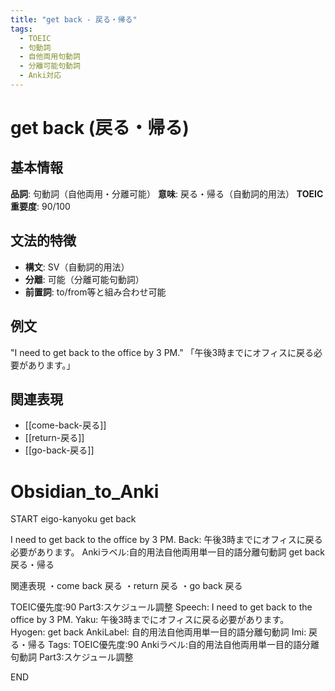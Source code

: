 ```yaml
---
title: "get back - 戻る・帰る"
tags:
  - TOEIC
  - 句動詞
  - 自他両用句動詞
  - 分離可能句動詞
  - Anki対応
---
```


# get back (戻る・帰る)

## 基本情報
**品詞**: 句動詞（自他両用・分離可能）
**意味**: 戻る・帰る（自動詞的用法）
**TOEIC重要度**: 90/100

## 文法的特徴
- **構文**: SV（自動詞的用法）
- **分離**: 可能（分離可能句動詞）
- **前置詞**: to/from等と組み合わせ可能

## 例文
"I need to get back to the office by 3 PM."
「午後3時までにオフィスに戻る必要があります。」

## 関連表現
- [[come-back-戻る]]
- [[return-戻る]]
- [[go-back-戻る]]

# Obsidian_to_Anki
START
eigo-kanyoku
get back

I need to get back to the office by 3 PM.
Back: 
午後3時までにオフィスに戻る必要があります。
Ankiラベル:自的用法自他両用単一目的語分離句動詞
get back
戻る・帰る

関連表現
・come back 戻る
・return 戻る
・go back 戻る

TOEIC優先度:90
Part3:スケジュール調整
Speech: I need to get back to the office by 3 PM.
Yaku: 午後3時までにオフィスに戻る必要があります。
Hyogen: get back
AnkiLabel: 自的用法自他両用単一目的語分離句動詞
Imi: 戻る・帰る
Tags: TOEIC優先度:90 Ankiラベル:自的用法自他両用単一目的語分離句動詞 Part3:スケジュール調整
<!--ID: 1752938098632-->
END 